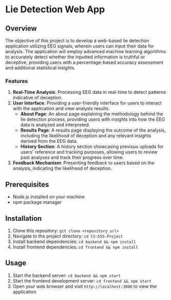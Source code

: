 # Lie Detection Web App

## Overview
The objective of this project is to develop a web-based lie detection application utilizing EEG signals, wherein users can input their data for analysis. The application will employ advanced machine learning algorithms to accurately detect whether the inputted information is truthful or deceptive, providing users with a percentage-based accuracy assessment and additional statistical insights.

### Features
1. **Real-Time Analysis**: Processing EEG data in real-time to detect patterns indicative of deception.
2. **User Interface**: Providing a user-friendly interface for users to interact with the application and view analysis results.
   - **About Page**: An about page explaining the methodology behind the lie detection process, providing users with insights into how the EEG data is analyzed and interpreted.
   - **Results Page**: A results page displaying the outcome of the analysis, including the likelihood of deception and any relevant insights derived from the EEG data.
   - **History Section**: A history section showcasing previous uploads for users' reference and tracking purposes, allowing users to review past analyses and track their progress over time.
3. **Feedback Mechanism**: Presenting feedback to users based on the analysis, indicating the likelihood of deception.

## Prerequisites
- Node.js installed on your machine
- npm package manager

## Installation
1. Clone this repository: `git clone <repository_url>`
2. Navigate to the project directory: `cd CS-555-Project`
3. Install backend dependencies: `cd backend && npm install`
4. Install frontend dependencies: `cd frontend && npm install`

## Usage
1. Start the backend server: `cd backend && npm start`
2. Start the frontend development server: `cd frontend && npm start`
3. Open your web browser and visit `http://localhost:3000` to view the application
